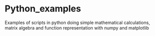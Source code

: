 # Python_examples

Examples of scripts in python doing simple mathematical calculations, matrix algebra and function representation with numpy and matplotlib
